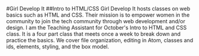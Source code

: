 #Girl Develop It
##Intro to HTML/CSS
Girl Develop It hosts classes on web basics such as HTML and CSS. Their mission is to empower women in the community to join the tech community through web development and/or design.
I am the Teaching Assistant for October's Intro to HTML and CSS class. It is a four part class that meets once a week to break down and practice the basics. We cover file organization, editing in Atom, classes and ids, elements, styling, and the box model.
